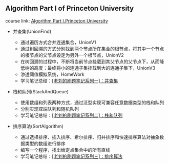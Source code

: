 ## Algorithm Part I of Princeton University  
course link: [Algorithm Part I.Princeton University](https://www.coursera.org/learn/algorithms-part1)  
- 并查集(UnionFind)  
  - 通过遍历方式合并连通集合，UnionV1 
  - 通过树回溯的方式分别找到两个节点所在集合的根节点，将其中一个节点的根节点的父节点设定为另外一个根节点，UnionV2
  - 在树回溯的过程中，不断将当前节点挂载到其父节点的父节点下，从而降低树的高度；最终将小的连通子集挂载到大的连通子集下，UnionV3 
  - 渗透阈值模拟系统，HomeWork  
  - 学习笔记总结：[[老刘的刷题笔记系列一]：并查集](https://zhuanlan.zhihu.com/p/587154818)  

- 栈和队列(StackAndQueue)  
  - 使用数组和列表两种方式，通过泛型实现可兼容任意数据类型的栈和队列   
  - 分别实现双端队列和随机队列  
  - 学习笔记总结：[[老刘的刷题笔记系列二]：栈和队列](https://zhuanlan.zhihu.com/p/588469212)   

- 排序算法(SortAlgorithm) 
  - 通过选择排序、插入排序、希尔排序、归并排序和快速排序算法对抽象数据类型的数组进行排序  
  - 编写一个程序，找出给定点集合中的所有直线  
  - 学习笔记总结：[[老刘的刷题笔记系列三]：排序算法](https://zhuanlan.zhihu.com/p/589593857) 